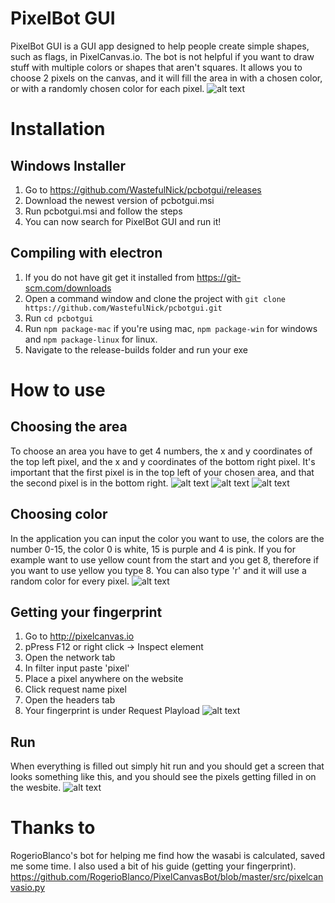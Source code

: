 # PixelBot GUI
PixelBot GUI is a GUI app designed to help people create simple shapes, such as flags, in PixelCanvas.io. The bot is not helpful if you want to draw stuff with multiple colors or shapes that aren't squares. It allows you to choose 2 pixels on the canvas, and it will fill the area in with a chosen color, or with a randomly chosen color for each pixel.
![alt text](https://i.imgur.com/hBysGm0.png "GUI")

# Installation
## Windows Installer
1. Go to https://github.com/WastefulNick/pcbotgui/releases
2. Download the newest version of pcbotgui.msi 
3. Run pcbotgui.msi and follow the steps
4. You can now search for PixelBot GUI and run it!

## Compiling with electron
1. If you do not have git get it installed from https://git-scm.com/downloads
2. Open a command window and clone the project with `git clone https://github.com/WastefulNick/pcbotgui.git`
3. Run `cd pcbotgui`
4. Run `npm package-mac` if you're using mac, `npm package-win` for windows and `npm package-linux` for linux.
5. Navigate to the release-builds folder and run your exe

# How to use
## Choosing the area
To choose an area you have to get 4 numbers, the x and y coordinates of the top left pixel, and the x and y coordinates of the bottom right pixel. It's important that the first pixel is in the top left of your chosen area, and that the second pixel is in the bottom right.
![alt text](https://i.imgur.com/cQfG5TX.png "x1 and y1 must be the top left pixel")
![alt text](https://i.imgur.com/OSv6nI8.png "x2 and y2 must be the bottom right pixel")
![alt text](https://i.imgur.com/nRrhRXX.png "All completed")

## Choosing color
In the application you can input the color you want to use, the colors are the number 0-15, the color 0 is white, 15 is purple and 4 is pink. If you for example want to use yellow count from the start and you get 8, therefore if you want to use yellow you type 8. You can also type 'r' and it will use a random color for every pixel.
![alt text](https://imgur.com/tN62d85 "The colors are 0-15")

## Getting your fingerprint
1. Go to http://pixelcanvas.io
2. pPress F12 or right click -> Inspect element
3. Open the network tab
4. In filter input paste 'pixel'
5. Place a pixel anywhere on the website
6. Click request name pixel
7. Open the headers tab
8. Your fingerprint is under Request Playload
![alt text](https://user-images.githubusercontent.com/12828465/28237968-24ca07cc-694a-11e7-9df3-32b4d737b44e.png "Thanks to RogerioBlanco for the guide and picture!")

## Run
When everything is filled out simply hit run and you should get a screen that looks something like this, and you should see the pixels getting filled in on the wesbite.
![alt text](https://i.imgur.com/gNFd9ig.png "Done!")

# Thanks to
RogerioBlanco's bot for helping me find how the wasabi is calculated, saved me some time. I also used a bit of his guide (getting your fingerprint).
https://github.com/RogerioBlanco/PixelCanvasBot/blob/master/src/pixelcanvasio.py